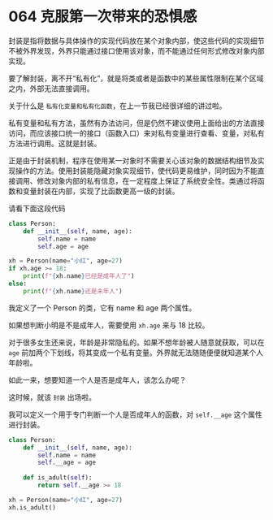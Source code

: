# 064 克服第一次带来的恐惧感

封装是指将数据与具体操作的实现代码放在某个对象内部，使这些代码的实现细节不被外界发现，外界只能通过接口使用该对象，而不能通过任何形式修改对象内部实现。

要了解封装，离不开“私有化”，就是将类或者是函数中的某些属性限制在某个区域之内，外部无法直接调用。

关于什么是 `私有化变量和私有化函数`，在上一节我已经很详细的讲过啦。

私有变量和私有方法，虽然有办法访问，但是仍然不建议使用上面给出的方法直接访问，而应该接口统一的接口（函数入口）来对私有变量进行查看、变量，对私有方法进行调用。这就是封装。

正是由于封装机制，程序在使用某一对象时不需要关心该对象的数据结构细节及实现操作的方法。使用封装能隐藏对象实现细节，使代码更易维护，同时因为不能直接调用、修改对象内部的私有信息，在一定程度上保证了系统安全性。类通过将函数和变量封装在内部，实现了比函数更高一级的封装。

请看下面这段代码

```python
class Person:
    def __init__(self, name, age):
        self.name = name
        self.age = age

xh = Person(name="小红", age=27)
if xh.age >= 18:
    print(f"{xh.name}已经是成年人了")
else:
    print(f"{xh.name}还是未年人")
```

我定义了一个 Person 的类，它有 name 和 age 两个属性。

如果想判断小明是不是成年人，需要使用 `xh.age` 来与 18 比较。

对于很多女生还来说，年龄是非常隐私的。如果不想年龄被人随意就获取，可以在 `age` 前加两个下划线，将其变成一个私有变量。外界就无法随随便便就知道某个人年龄啦。

如此一来，想要知道一个人是否是成年人，该怎么办呢？

这时候，就该 `封装` 出场啦。

我可以定义一个用于专门判断一个人是否成年人的函数，对 `self.__age` 这个属性进行封装。

```python
class Person:
    def __init__(self, name, age):
        self.name = name
        self.__age = age
      
    def is_adult(self):
        return self.__age >= 18

xh = Person(name="小红", age=27)
xh.is_adult()
```
